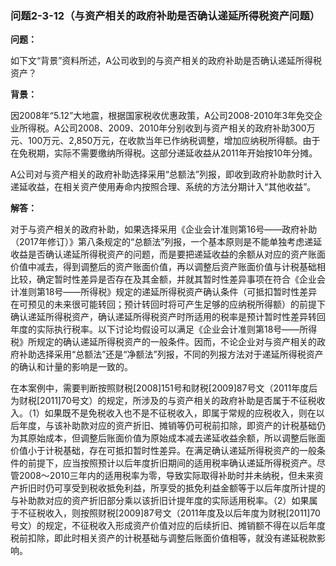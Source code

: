 ### 问题2-3-12（与资产相关的政府补助是否确认递延所得税资产问题）

**问题：**

如下文“背景”资料所述，A公司收到的与资产相关的政府补助是否确认递延所得税资产？

**背景：**

因2008年“5.12”大地震，根据国家税收优惠政策，A公司2008-2010年3年免交企业所得税。A公司2008、2009、2010年分别收到与资产相关的政府补助300万元、100万元、2,850万元，在收款当年已作纳税调整，增加应纳税所得额。由于在免税期，实际不需要缴纳所得税。这部分递延收益从2011年开始按10年分摊。

A公司对与资产相关的政府补助选择采用“总额法”列报，即收到政府补助款时计入递延收益，在相关资产使用寿命内按照合理、系统的方法分期计入“其他收益”。

**解答：**

对于与资产相关的政府补助，如果选择采用《企业会计准则第16号——政府补助（2017年修订）》第八条规定的“总额法”列报，一个基本原则是不能单独考虑递延收益是否确认递延所得税资产的问题，而是要把递延收益的余额从对应的资产账面价值中减去，得到调整后的资产账面价值，再以调整后资产账面价值与计税基础相比较，确定暂时性差异是否存在及其金额，并就其暂时性差异事项在符合《企业会计准则第18号——所得税》规定的递延所得税资产确认条件（可抵扣暂时性差异在可预见的未来很可能转回；预计转回时将可产生足够的应纳税所得额）的前提下确认递延所得税资产，确认递延所得税资产时所适用的税率是预计暂时性差异转回年度的实际执行税率。以下讨论均假设可以满足《企业会计准则第18号——所得税》所规定的确认递延所得税资产的一般条件。因而，不论企业对与资产相关的政府补助选择采用“总额法”还是“净额法”列报，不同的列报方法对于递延所得税资产的确认和计量的影响是一致的。

在本案例中，需要判断按照财税[2008]151号和财税[2009]87号文（2011年度后为财税[2011]70号文）的规定，所涉及的与资产相关的政府补助是否属于不征税收入。（1）如果既不是免税收入也不是不征税收入，即属于常规的应税收入，则在以后年度，与该补助款对应的资产折旧、摊销等仍可税前扣除，即资产的计税基础仍为其原始成本，但调整后账面价值为原始成本减去递延收益余额，所以调整后账面价值小于计税基础，存在可抵扣暂时性差异。在满足确认递延所得税资产的一般条件的前提下，应当按照预计以后年度折旧期间的适用税率确认递延所得税资产。尽管2008～2010三年内的适用税率为零，导致实际取得补助时并未纳税，但未来资产折旧时仍可享受到税收抵免利益，所享受的抵免利益金额等于以后年度所计提的与补助款对应的资产折旧部分乘以该折旧计提年度的实际适用税率。（2）如果属于不征税收入，则按照财税[2009]87号文（2011年度及以后年度为财税[2011]70号文）的规定，不征税收入形成资产价值对应的后续折旧、摊销额不得在以后年度税前扣除，即此时相关资产的计税基础与调整后账面价值相等，就没有递延税款影响。